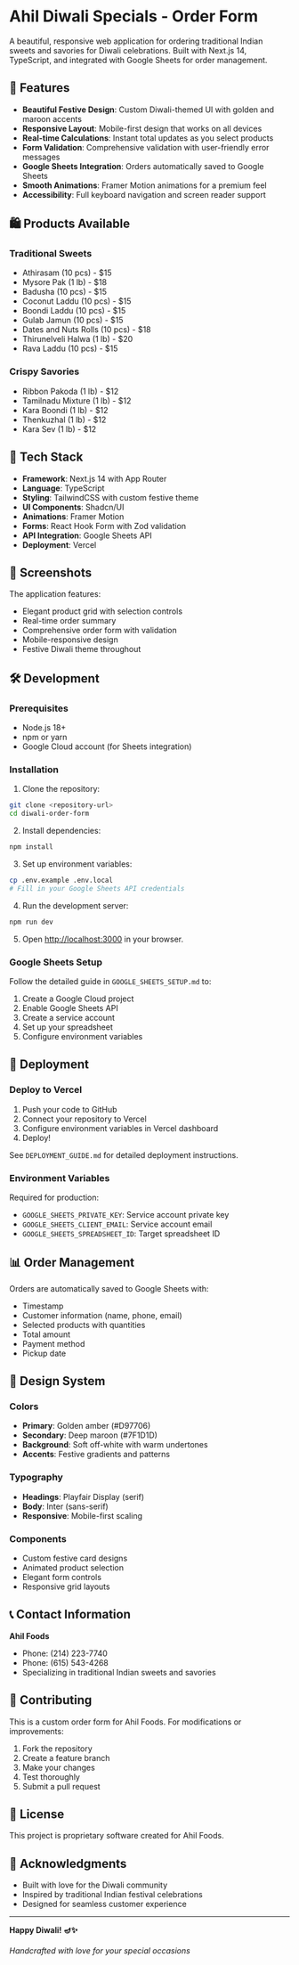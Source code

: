 # Ahil Diwali Specials - Order Form

A beautiful, responsive web application for ordering traditional Indian sweets and savories for Diwali celebrations. Built with Next.js 14, TypeScript, and integrated with Google Sheets for order management.

## 🎉 Features

- **Beautiful Festive Design**: Custom Diwali-themed UI with golden and maroon accents
- **Responsive Layout**: Mobile-first design that works on all devices
- **Real-time Calculations**: Instant total updates as you select products
- **Form Validation**: Comprehensive validation with user-friendly error messages
- **Google Sheets Integration**: Orders automatically saved to Google Sheets
- **Smooth Animations**: Framer Motion animations for a premium feel
- **Accessibility**: Full keyboard navigation and screen reader support

## 🛍️ Products Available

### Traditional Sweets
- Athirasam (10 pcs) - $15
- Mysore Pak (1 lb) - $18
- Badusha (10 pcs) - $15
- Coconut Laddu (10 pcs) - $15
- Boondi Laddu (10 pcs) - $15
- Gulab Jamun (10 pcs) - $15
- Dates and Nuts Rolls (10 pcs) - $18
- Thirunelveli Halwa (1 lb) - $20
- Rava Laddu (10 pcs) - $15

### Crispy Savories
- Ribbon Pakoda (1 lb) - $12
- Tamilnadu Mixture (1 lb) - $12
- Kara Boondi (1 lb) - $12
- Thenkuzhal (1 lb) - $12
- Kara Sev (1 lb) - $12

## 🚀 Tech Stack

- **Framework**: Next.js 14 with App Router
- **Language**: TypeScript
- **Styling**: TailwindCSS with custom festive theme
- **UI Components**: Shadcn/UI
- **Animations**: Framer Motion
- **Forms**: React Hook Form with Zod validation
- **API Integration**: Google Sheets API
- **Deployment**: Vercel

## 📱 Screenshots

The application features:
- Elegant product grid with selection controls
- Real-time order summary
- Comprehensive order form with validation
- Mobile-responsive design
- Festive Diwali theme throughout

## 🛠️ Development

### Prerequisites

- Node.js 18+ 
- npm or yarn
- Google Cloud account (for Sheets integration)

### Installation

1. Clone the repository:
```bash
git clone <repository-url>
cd diwali-order-form
```

2. Install dependencies:
```bash
npm install
```

3. Set up environment variables:
```bash
cp .env.example .env.local
# Fill in your Google Sheets API credentials
```

4. Run the development server:
```bash
npm run dev
```

5. Open [http://localhost:3000](http://localhost:3000) in your browser.

### Google Sheets Setup

Follow the detailed guide in `GOOGLE_SHEETS_SETUP.md` to:
1. Create a Google Cloud project
2. Enable Google Sheets API
3. Create a service account
4. Set up your spreadsheet
5. Configure environment variables

## 🚀 Deployment

### Deploy to Vercel

1. Push your code to GitHub
2. Connect your repository to Vercel
3. Configure environment variables in Vercel dashboard
4. Deploy!

See `DEPLOYMENT_GUIDE.md` for detailed deployment instructions.

### Environment Variables

Required for production:
- `GOOGLE_SHEETS_PRIVATE_KEY`: Service account private key
- `GOOGLE_SHEETS_CLIENT_EMAIL`: Service account email  
- `GOOGLE_SHEETS_SPREADSHEET_ID`: Target spreadsheet ID

## 📊 Order Management

Orders are automatically saved to Google Sheets with:
- Timestamp
- Customer information (name, phone, email)
- Selected products with quantities
- Total amount
- Payment method
- Pickup date

## 🎨 Design System

### Colors
- **Primary**: Golden amber (#D97706)
- **Secondary**: Deep maroon (#7F1D1D)
- **Background**: Soft off-white with warm undertones
- **Accents**: Festive gradients and patterns

### Typography
- **Headings**: Playfair Display (serif)
- **Body**: Inter (sans-serif)
- **Responsive**: Mobile-first scaling

### Components
- Custom festive card designs
- Animated product selection
- Elegant form controls
- Responsive grid layouts

## 📞 Contact Information

**Ahil Foods**
- Phone: (214) 223-7740
- Phone: (615) 543-4268
- Specializing in traditional Indian sweets and savories

## 🤝 Contributing

This is a custom order form for Ahil Foods. For modifications or improvements:

1. Fork the repository
2. Create a feature branch
3. Make your changes
4. Test thoroughly
5. Submit a pull request

## 📄 License

This project is proprietary software created for Ahil Foods.

## 🙏 Acknowledgments

- Built with love for the Diwali community
- Inspired by traditional Indian festival celebrations
- Designed for seamless customer experience

---

**Happy Diwali! 🪔✨**

*Handcrafted with love for your special occasions*